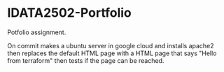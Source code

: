 # IDATA2502-Portfolio

Potfolio assignment.

On commit makes a ubuntu server in google cloud and installs apache2 then replaces the default HTML page with a HTML page that says "Hello from terraform" then tests if the page can be reached. 

